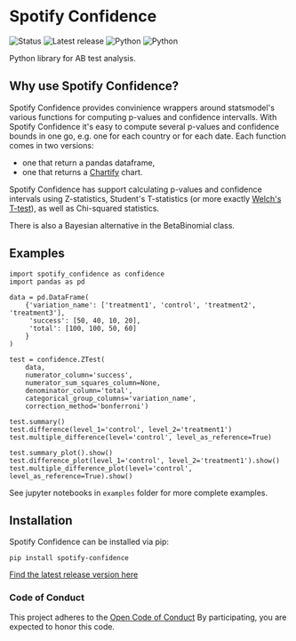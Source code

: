 Spotify Confidence
========

![Status](https://img.shields.io/badge/Status-Beta-blue.svg)
![Latest release](https://img.shields.io/badge/release-2.3.3-green.svg "Latest release: 2.3.3")
![Python](https://img.shields.io/badge/Python-3.6-blue.svg "Python")
![Python](https://img.shields.io/badge/Python-3.7-blue.svg "Python")

Python library for AB test analysis.

Why use Spotify Confidence?
-----------------

Spotify Confidence provides convinience wrappers around statsmodel's various functions for computing p-values and confidence intervalls. 
With Spotify Confidence it's easy to compute several p-values and confidence bounds in one go, e.g. one for each country or for each date. 
Each function comes in two versions: 
 - one that return a pandas dataframe,
 - one that returns a [Chartify](https://github.com/spotify/chartify) chart.

Spotify Confidence has support calculating p-values and confidence intervals using Z-statistics, Student's T-statistics 
(or more exactly [Welch's T-test](https://en.wikipedia.org/wiki/Welch%27s_t-test)), as well as Chi-squared statistics.

There is also a Bayesian alternative in the BetaBinomial class.

Examples
--------
```
import spotify_confidence as confidence
import pandas as pd

data = pd.DataFrame(
    {'variation_name': ['treatment1', 'control', 'treatment2', 'treatment3'],
     'success': [50, 40, 10, 20],
     'total': [100, 100, 50, 60]
    }
)

test = confidence.ZTest(
    data,
    numerator_column='success',
    numerator_sum_squares_column=None,
    denominator_column='total',
    categorical_group_columns='variation_name',
    correction_method='bonferroni')
    
test.summary()
test.difference(level_1='control', level_2='treatment1')
test.multiple_difference(level='control', level_as_reference=True)

test.summary_plot().show()
test.difference_plot(level_1='control', level_2='treatment1').show()
test.multiple_difference_plot(level='control', level_as_reference=True).show()
```

See jupyter notebooks in `examples` folder for more complete examples.

Installation
------------
Spotify Confidence can be installed via pip:

```pip install spotify-confidence```

[Find the latest release version here](https://github.com/spotify/confidence/releases)

### Code of Conduct

This project adheres to the [Open Code of Conduct](https://github.com/spotify/code-of-conduct/blob/master/code-of-conduct.md) By participating, you are expected to honor this code.

